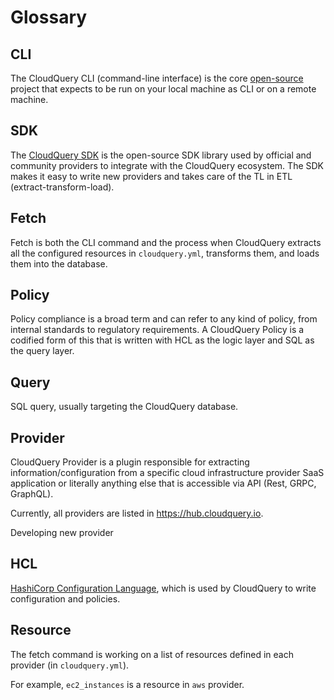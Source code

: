 # Glossary

## CLI

The CloudQuery CLI (command-line interface) is the core [open-source](https://github.com/cloudquery/cloudquery) project that expects to be run on your local machine as CLI or on a remote machine.

## SDK

The [CloudQuery SDK](https://github.com/cloudquery/cq-provider-sdk) is the open-source SDK library used by official and community providers to integrate with the CloudQuery ecosystem. The SDK makes it easy to write new providers and takes care of the TL in ETL (extract-transform-load).

## Fetch

Fetch is both the CLI command and the process when CloudQuery extracts all the configured resources in `cloudquery.yml`, transforms them, and loads them into the database.

## Policy

Policy compliance is a broad term and can refer to any kind of policy, from internal standards to regulatory requirements. A CloudQuery Policy is a codified form of this that is written with HCL as the logic layer and SQL as the query layer.

## Query

SQL query, usually targeting the CloudQuery database.

## Provider

CloudQuery Provider is a plugin responsible for extracting information/configuration from a specific cloud infrastructure provider SaaS application or literally anything else that is accessible via API (Rest, GRPC, GraphQL).

Currently, all providers are listed in <https://hub.cloudquery.io>.

Developing new provider

## HCL

[HashiCorp Configuration Language](https://github.com/hashicorp/hcl), which is used by CloudQuery to write configuration and policies.

## Resource

The fetch command is working on a list of resources defined in each provider (in `cloudquery.yml`).

For example, `ec2_instances` is a resource in `aws` provider.
